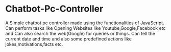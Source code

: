 # Chatbot-Pc-Controller

A Simple chatbot pc controller made using the functionalities of JavaScript.
Can perform tasks like Opening Websites like Youtube,Google,Facebook etc and Can also search the web(Google) for queries or things.
Can tell the current date and time and also some predefined actions like jokes,motivations,facts etc.
